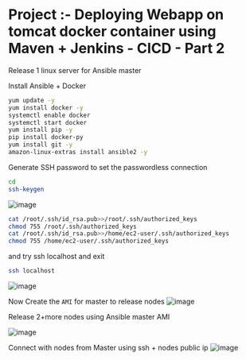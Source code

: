 # Project :- Deploying Webapp on tomcat docker container using Maven + Jenkins - CICD - Part 2

Release 1 linux server for Ansible master 

Install Ansible + Docker 
```sh
yum update -y
yum install docker -y
systemctl enable docker
systemctl start docker
yum install pip -y
pip install docker-py
yum install git -y
amazon-linux-extras install ansible2 -y
```

Generate SSH password to set the passwordless connection
```sh
cd
ssh-keygen
```
![image](https://user-images.githubusercontent.com/111989928/199684141-57303825-762a-4bfc-b9b8-b3556fbe7754.png)


```sh
cat /root/.ssh/id_rsa.pub>>/root/.ssh/authorized_keys
chmod 755 /root/.ssh/authorized_keys
cat /root/.ssh/id_rsa.pub>>/home/ec2-user/.ssh/authorized_keys
chmod 755 /home/ec2-user/.ssh/authorized_keys
```
and try ssh localhost and exit 
```sh
ssh localhost
```
![image](https://user-images.githubusercontent.com/111989928/199684319-1299b13f-89a6-4ae5-bbfc-e0663d22c5f6.png)

Now Create the `AMI` for master to release nodes
![image](https://user-images.githubusercontent.com/111989928/199684790-6867d599-85b3-48c8-b7e2-03359b514a86.png)

Release 2+more nodes using Ansible master AMI 

![image](https://user-images.githubusercontent.com/111989928/199685788-fe141f37-41a0-47ae-8c86-b56d1083e262.png)

Connect with nodes from Master using ssh + nodes public ip
![image](https://user-images.githubusercontent.com/111989928/199686227-5a499e76-5d58-4d0b-8ffb-fe0ba319db2e.png)



